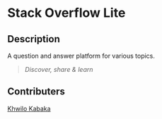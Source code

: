 # Stack Overflow Lite

## Description

A question and answer platform for various topics.

> *Discover, share & learn*

## Contributers

[Khwilo Kabaka](https://github.com/khwilo)
